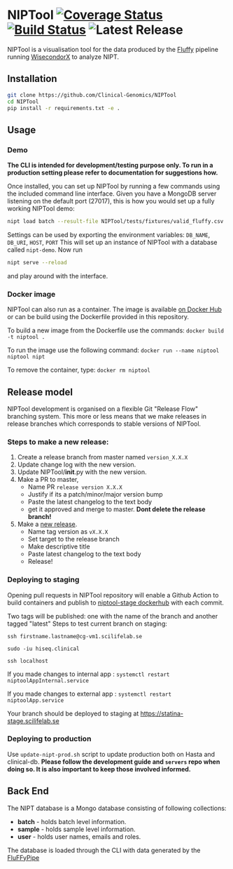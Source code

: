 # NIPTool  [![Coverage Status](https://coveralls.io/repos/github/Clinical-Genomics/NIPTool/badge.svg?branch=master)](https://coveralls.io/github/Clinical-Genomics/NIPTool?branch=master) [![Build Status](https://travis-ci.org/Clinical-Genomics/NIPTool.svg?branch=master)](https://travis-ci.org/Clinical-Genomics/NIPTool) ![Latest Release](https://img.shields.io/github/v/release/clinical-genomics/NIPTool)


NIPTool is a visualisation tool for the data produced by the [Fluffy] pipeline running [WisecondorX] to analyze NIPT.

## Installation

```bash
git clone https://github.com/Clinical-Genomics/NIPTool
cd NIPTool
pip install -r requirements.txt -e .
```

## Usage

### Demo

**The CLI is intended for development/testing purpose only. To run in a production setting please refer to documentation
for suggestions how.**

Once installed, you can set up NIPTool by running a few commands using the included command line interface. 
Given you have a MongoDB server listening on the default port (27017), this is how you would set up a fully working 
NIPTool demo:

```bash
nipt load batch --result-file NIPTool/tests/fixtures/valid_fluffy.csv
```

Settings can be used by exporting the environment variables: `DB_NAME`, `DB_URI`, `HOST`, `PORT`
This will set up an instance of NIPTool with a database called `nipt-demo`. Now run

```bash
nipt serve --reload
```
 and play around with the interface.

### Docker image

NIPTool can also run as a container. The image is available [on Docker Hub][docker-hub] or can be build using the 
Dockerfile provided in this repository.

To build a new image from the Dockerfile use the commands: `docker build -t niptool .`

To run the image use the following command: `docker run --name niptool niptool nipt `

To remove the container, type: `docker rm niptool`

## Release model
NIPTool development is organised on a flexible Git "Release Flow" branching system. This more or less means that we 
make releases in release branches which corresponds to stable versions of NIPTool.

### Steps to make a new release:

1) Create a release branch from master named `version_X.X.X`
2) Update change log with the new version.
3) Update NIPTool/__init__.py with the new version.
4) Make a PR to master,
	- Name PR `release version X.X.X`
	- Justify if its a patch/minor/major version bump
	- Paste the latest changelog to the text body
	- get it approved and merge to master. **Dont delete the release branch!**
5) Make a [new release](https://github.com/Clinical-Genomics/NIPTool/releases/new).
	- Name tag version as `vX.X.X`
	- Set target to the release branch
	- Make descriptive title
	- Paste latest changelog to the text body
	- Release!
	
### Deploying to staging

Opening pull requests in NIPTool repository will enable a Github Action to build containers and publish to 
[niptool-stage dockerhub](https://hub.docker.com/repository/docker/clinicalgenomics/niptool-stage) with each commit.

Two tags will be published: one with the name of the branch and another tagged "latest"
Steps to test current branch on staging:

`ssh firstname.lastname@cg-vm1.scilifelab.se`

`sudo -iu hiseq.clinical`

`ssh localhost`
  
If you made changes to internal app : `systemctl restart niptoolAppInternal.service` 

If you made changes to external app : `systemctl restart niptoolApp.service` 

Your branch should be deployed to staging at https://statina-stage.scilifelab.se 


### Deploying to production

Use `update-nipt-prod.sh` script to update production both on Hasta and clinical-db. 
**Please follow the development guide and `servers` repo when doing so. It is also important to keep those involved informed.**

## Back End
The NIPT database is a Mongo database consisting of following collections:

- **batch** - holds batch level information.
- **sample** - holds sample level information.
- **user** - holds user names, emails and roles.

The database is loaded through the CLI with data generated by the [FluFFyPipe][Fluffy]


[Fluffy]: https://github.com/Clinical-Genomics/fluffy
[WisecondorX]: https://github.com/CenterForMedicalGeneticsGhent/WisecondorX
[docker-hub]: https://hub.docker.com/repository/docker/clinicalgenomics/niptool